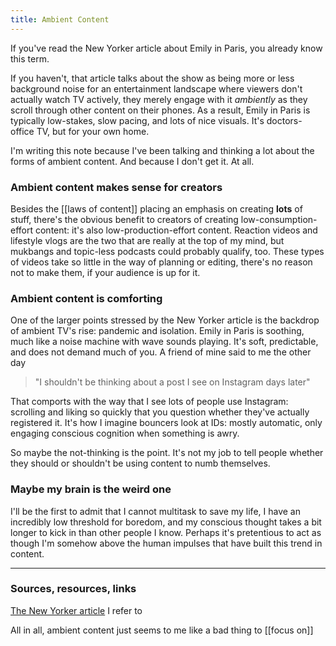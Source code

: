 ```yaml
---
title: Ambient Content
---
```


If you've read the New Yorker article about Emily in Paris, you already know this term.

If you haven't, that article talks about the show as being more or less background noise for an entertainment landscape where viewers don't actually watch TV actively, they merely engage with it *ambiently* as they scroll through other content on their phones. As a result, Emily in Paris is typically low-stakes, slow pacing, and lots of nice visuals. It's doctors-office TV, but for your own home.

I'm writing this note because I've been talking and thinking a lot about the forms of ambient content. And because I don't get it. At all.

### Ambient content makes sense for creators

Besides the [[laws of content]] placing an emphasis on creating **lots** of stuff, there's the obvious benefit to creators of creating low-consumption-effort content: it's also low-production-effort content. Reaction videos and lifestyle vlogs are the two that are really at the top of my mind, but mukbangs and topic-less podcasts could probably qualify, too. These types of videos take so little in the way of planning or editing, there's no reason not to make them, if your audience is up for it.

### Ambient content is comforting

One of the larger points stressed by the New Yorker article is the backdrop of ambient TV's rise: pandemic and isolation. Emily in Paris is soothing, much like a noise machine with wave sounds playing. It's soft, predictable, and does not demand much of you. A friend of mine said to me the other day

> "I shouldn't be thinking about a post I see on Instagram days later"

That comports with the way that I see lots of people use Instagram: scrolling and liking so quickly that you question whether they've actually registered it. It's how I imagine bouncers look at IDs: mostly automatic, only engaging conscious cognition when something is awry.

So maybe the not-thinking is the point. It's not my job to tell people whether they should or shouldn't be using content to numb themselves.

### Maybe my brain is the weird one

I'll be the first to admit that I cannot multitask to save my life, I have an incredibly low threshold for boredom, and my conscious thought takes a bit longer to kick in than other people I know. Perhaps it's pretentious to act as though I'm somehow above the human impulses that have built this trend in content.

---
### Sources, resources, links

[The New Yorker article](https://www.newyorker.com/culture/cultural-comment/emily-in-paris-and-the-rise-of-ambient-tv) I refer to

All in all, ambient content just seems to me like a bad thing to [[focus on]]